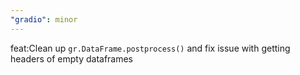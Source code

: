 ```yaml
---
"gradio": minor
---
```


feat:Clean up `gr.DataFrame.postprocess()` and fix issue with getting headers of empty dataframes
